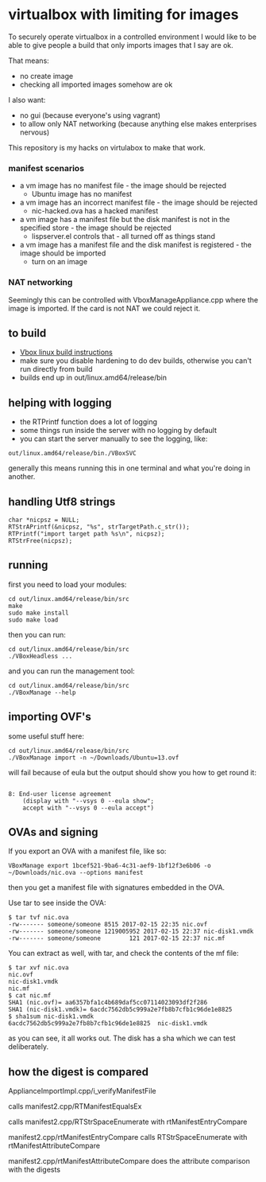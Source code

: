 # virtualbox with limiting for images

To securely operate virtualbox in a controlled environment I would
like to be able to give people a build that only imports images that I
say are ok.

That means:

* no create image
* checking all imported images somehow are ok


I also want:

* no gui (because everyone's using vagrant)
* to allow only NAT networking (because anything else makes enterprises nervous)


This repository is my hacks on virtulabox to make that work.


### manifest scenarios

* a vm image has no manifest file - the image should be rejected
  * Ubuntu image has no manifest
* a vm image has an incorrect manifest file - the image should be rejected
  * nic-hacked.ova has a hacked manifest
* a vm image has a manifest file but the disk manifest is not in the specified store - the image should be rejected
  * lispserver.el controls that - all turned off as things stand
* a vm image has a manifest file and the disk manifest is registered - the image should be imported
  * turn on an image


### NAT networking

Seemingly this can be controlled with VboxManageAppliance.cpp where
the image is imported. If the card is not NAT we could reject it.

## to build

* [Vbox linux build instructions](https://www.virtualbox.org/wiki/Linux%20build%20instructions)
* make sure you disable hardening to do dev builds, otherwise you can't run directly from build
* builds end up in out/linux.amd64/release/bin

## helping with logging

* the RTPrintf function does a lot of logging
* some things run inside the server with no logging by default
 * you can start the server manually to see the logging, like:
 
```
out/linux.amd64/release/bin./VBoxSVC
```

generally this means running this in one terminal and what you're
doing in another.


## handling Utf8 strings

```
char *nicpsz = NULL;
RTStrAPrintf(&nicpsz, "%s", strTargetPath.c_str());
RTPrintf("import target path %s\n", nicpsz);
RTStrFree(nicpsz);
```

## running

first you need to load your modules:

```
cd out/linux.amd64/release/bin/src
make
sudo make install
sudo make load
```

then you can run:

```
cd out/linux.amd64/release/bin/src
./VBoxHeadless ...
```

and you can run the management tool:

```
cd out/linux.amd64/release/bin/src
./VBoxManage --help
```

## importing OVF's

some useful stuff here:

```
cd out/linux.amd64/release/bin/src
./VBoxManage import -n ~/Downloads/Ubuntu=13.ovf
```

will fail because of eula but the output should show you how to get round it:

```

8: End-user license agreement
    (display with "--vsys 0 --eula show";
    accept with "--vsys 0 --eula accept")
```


## OVAs and signing

If you export an OVA with a manifest file, like so:

```
VBoxManage export 1bcef521-9ba6-4c31-aef9-1bf12f3e6b06 -o ~/Downloads/nic.ova --options manifest
```

then you get a manifest file with signatures embedded in the OVA.

Use tar to see inside the OVA:

```
$ tar tvf nic.ova
-rw------- someone/someone 8515 2017-02-15 22:35 nic.ovf
-rw------- someone/someone 1219005952 2017-02-15 22:37 nic-disk1.vmdk
-rw------- someone/someone        121 2017-02-15 22:37 nic.mf
```

You can extract as well, with tar, and check the contents of the mf file:

```
$ tar xvf nic.ova
nic.ovf
nic-disk1.vmdk
nic.mf
$ cat nic.mf 
SHA1 (nic.ovf)= aa6357bfa1c4b689daf5cc07114023093df2f286
SHA1 (nic-disk1.vmdk)= 6acdc7562db5c999a2e7fb8b7cfb1c96de1e8825
$ sha1sum nic-disk1.vmdk 
6acdc7562db5c999a2e7fb8b7cfb1c96de1e8825  nic-disk1.vmdk
```

as you can see, it all works out. The disk has a sha which we can test deliberately.



## how the digest is compared

ApplianceImportImpl.cpp/i_verifyManifestFile

calls manifest2.cpp/RTManifestEqualsEx

calls manifest2.cpp/RTStrSpaceEnumerate with rtManifestEntryCompare

manifest2.cpp/rtManifestEntryCompare calls RTStrSpaceEnumerate with rtManifestAttributeCompare

manifest2.cpp/rtManifestAttributeCompare does the attribute comparison with the digests
